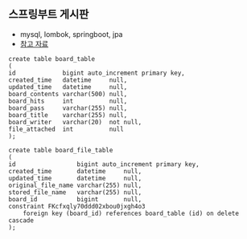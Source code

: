 ## 스프링부트 게시판
- mysql, lombok, springboot, jpa
- [참고 자료](https://www.youtube.com/watch?v=YshcPPHClR4&list=PLV9zd3otBRt7jmXvwCkmvJ8dH5tR_20c0&ab_channel=%EC%BD%94%EB%94%A9%EB%A0%88%EC%8B%9C%ED%94%BC)

```mysql
create table board_table
(
id             bigint auto_increment primary key,
created_time   datetime     null,
updated_time   datetime     null,
board_contents varchar(500) null,
board_hits     int          null,
board_pass     varchar(255) null,
board_title    varchar(255) null,
board_writer   varchar(20)  not null,
file_attached  int          null
);

create table board_file_table
(
id                 bigint auto_increment primary key,
created_time       datetime     null,
updated_time       datetime     null,
original_file_name varchar(255) null,
stored_file_name   varchar(255) null,
board_id           bigint       null,
constraint FKcfxqly70ddd02xbou0jxgh4o3
    foreign key (board_id) references board_table (id) on delete cascade
);

```